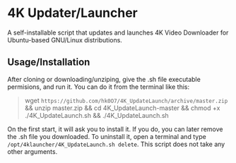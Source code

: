 # 4K Updater/Launcher
A self-installable script that updates and launches 4K Video Downloader for Ubuntu-based GNU/Linux distributions.

## Usage/Installation
After cloning or downloading/unziping, give the .sh file executable permisions, and run it.
You can do it from the terminal like this:
> wget `https://github.com/hk0O7/4K_UpdateLaunch/archive/master.zip` && unzip master.zip && cd 4K_UpdateLaunch-master && chmod +x ./4K_UpdateLaunch.sh && ./4K_UpdateLaunch.sh

On the first start, it will ask you to install it. If you do, you can later remove the .sh file you downloaded.
To uninstall it, open a terminal and type `/opt/4klauncher/4K_UpdateLaunch.sh delete`. This script does not take any other arguments.
